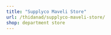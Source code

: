 ```yaml
---
title: "Supplyco Maveli Store"
url: /thidanad/supplyco-maveli-store/
shop: department store
---
```

